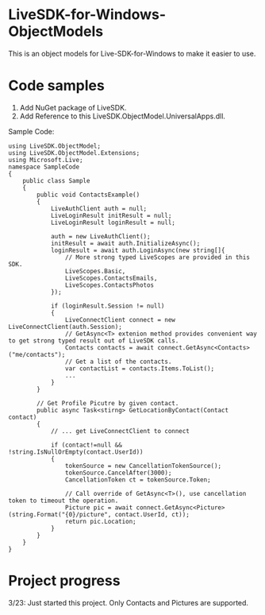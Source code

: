# LiveSDK-for-Windows-ObjectModels
This is an object models for Live-SDK-for-Windows to make it easier to use.

# Code samples
1. Add NuGet package of LiveSDK.
2. Add Reference to this LiveSDK.ObjectModel.UniversalApps.dll.

Sample Code:
```
using LiveSDK.ObjectModel;
using LiveSDK.ObjectModel.Extensions;
using Microsoft.Live;
namespace SampleCode
{
	public class Sample
	{
		public void ContactsExample()
		{
			LiveAuthClient auth = null;
            LiveLoginResult initResult = null;
            LiveLoginResult loginResult = null;

            auth = new LiveAuthClient();
            initResult = await auth.InitializeAsync();
            loginResult = await auth.LoginAsync(new string[]{
				// More strong typed LiveScopes are provided in this SDK.
                LiveScopes.Basic,
                LiveScopes.ContactsEmails,
                LiveScopes.ContactsPhotos
            });

			if (loginResult.Session != null)
            {
                LiveConnectClient connect = new LiveConnectClient(auth.Session);
				// GetAsync<T> extenion method provides convenient way to get strong typed result out of LiveSDK calls.
                Contacts contacts = await connect.GetAsync<Contacts>("me/contacts");
                // Get a list of the contacts.
				var contactList = contacts.Items.ToList();
				...
            }   
		}

		// Get Profile Picutre by given contact.
		public async Task<stirng> GetLocationByContact(Contact contact)
		{
			// ... get LiveConnectClient to connect
			            
			if (contact!=null && !string.IsNullOrEmpty(contact.UserId))
			{
				tokenSource = new CancellationTokenSource();
				tokenSource.CancelAfter(3000);
				CancellationToken ct = tokenSource.Token;
				
				// Call override of GetAsync<T>(), use cancellation token to timeout the operation.
				Picture pic = await connect.GetAsync<Picture>(string.Format("{0}/picture", contact.UserId, ct));
				return pic.Location;
			}
		}
	}
}
```
# Project progress
3/23: Just started this project. Only Contacts and Pictures are supported.
